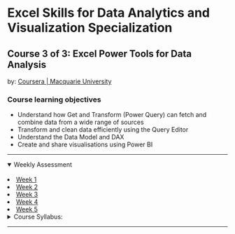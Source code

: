 # Excel Skills for Data Analytics and Visualization Specialization

## Course 3 of 3: Excel Power Tools for Data Analysis<br>
by: <a href="https://www.coursera.org/learn/excel-power-tools" target="_blank">Coursera | Macquarie University</a>

### Course learning objectives
* Understand how Get and Transform (Power Query) can fetch and combine data from a wide range of sources
* Transform and clean data efficiently using the Query Editor
* Understand the Data Model and DAX
* Create and share visualisations using Power BI

<hr>
<details open>
<summary>Weekly Assessment</summary>
  <br>
  <li><a href="https://1drv.ms/x/s!AjU6_8hHCMjkh1Upxwig7e4v-66M?e=RKambX">Week 1</a></li>
  <li><a href="https://1drv.ms/x/s!AjU6_8hHCMjkh1SnOmqH1P1vdxSQ?e=fxeQUl">Week 2</a></li>
  <li><a href="https://1drv.ms/x/s!AjU6_8hHCMjkh1KKJLS9fw7M0c4y?e=5qfc9l">Week 3</a></li>
  <li><a href="https://1drv.ms/x/s!AjU6_8hHCMjkh1EvG9zXOZ0em7bQ?e=y9vEIy">Week 4</a></li>
  <li><a href="https://1drv.ms/x/s!AjU6_8hHCMjkh1P-JRj8-F1lV07M?e=hxgzg1">Week 5</a></li>
</details>

<details>
<summary>Course Syllabus:</summary>
<br>
<table border="1">
    <tr>
        <th>Week</th>
        <th>Syllabus</th>
        <th>Details</th>
    </tr>
    <tr>
        <td>1</td>
        <td>Get and Transform (Power Query)</td>
        <td><li>Know how to create queries to import data from different sources</li> <li>Understand the different types of query relationships</li> <li>Create queries to merge and append data</li></td>
    </tr>
    <tr>
        <td>2</td>
        <td>Transforming data in the Query Editor</td>
      <td><li>Use a range of tools to clean and transform data</li> <li>Understand how to pivot, unpivot, and group data</li> <li>Modify query steps using the M language</li></td>
    </tr>
    <tr>
        <td>3</td>
        <td>Power Pivot</td>
        <td><li>Know how to import data into the data model</li> <li>Understand relationships and how to create them</li> <li>Visualise data using PowerPivot and Cube Functions</li> <li>Create measures using DAX</li></td>
    </tr>
    <tr>
        <td>4</td>
        <td>An Introduction to Power BI</td>
        <td><li>Know how to create a Power BI Data Model</li> <li>Create an interactive report using a range of visualisations</li> <li>Use DAX to create tables, calculated columns and measures</li> <li>Understand options for sharing Power BI Reports</li></td>
    </tr>
    
</table>
</details>
<hr>
